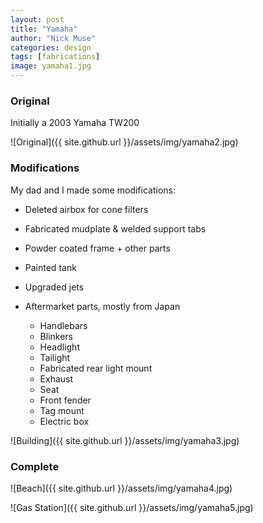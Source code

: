 ```yaml
---
layout: post
title: "Yamaha"
author: "Nick Muse"
categories: design
tags: [fabrications]
image: yamaha1.jpg
---
```


### Original
Initially a 2003 Yamaha TW200

![Original]({{ site.github.url }}/assets/img/yamaha2.jpg)

### Modifications
My dad and I made some modifications:

- Deleted airbox for cone filters
- Fabricated mudplate & welded support tabs
- Powder coated frame + other parts
- Painted tank
- Upgraded jets
- Aftermarket parts, mostly from Japan

 	- Handlebars
	- Blinkers
	- Headlight
	- Tailight
 	- Fabricated rear light mount
	- Exhaust
	- Seat
	- Front fender
 	- Tag mount
	- Electric box

![Building]({{ site.github.url }}/assets/img/yamaha3.jpg)

### Complete

![Beach]({{ site.github.url }}/assets/img/yamaha4.jpg)

![Gas Station]({{ site.github.url }}/assets/img/yamaha5.jpg)
